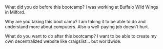 What did you do before this bootcamp?
I was working at Buffalo Wild Wings in Milford.

Why are you taking this boot camp?
I am taking it to be able to do and understand more about computers. Also a well-paying job doesn't hurt.

What do you want to do after this bootcamp?
I want to be able to create my own decentralized website like craigslist... but worldwide.